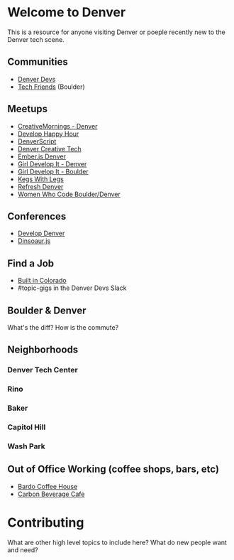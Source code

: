 # Welcome to Denver

This is a resource for anyone visiting Denver or poeple recently new to the Denver tech scene.

## Communities
* [Denver Devs](http://denverdevs.org/)
* [Tech Friends](http://www.gettechfriends.com/) (Boulder)

## Meetups
* [CreativeMornings - Denver](https://creativemornings.com/cities/den)
* [Develop Happy Hour](http://www.meetup.com/Develop-Happy-Hour/)
* [DenverScript](http://www.meetup.com/DenverScript/)
* [Denver Creative Tech](http://www.meetup.com/denver-creative-tech/)
* [Ember.js Denver](http://www.meetup.com/Ember-js-Denver/)
* [Girl Develop It - Denver](https://www.girldevelopit.com/chapters/denver)
* [Girl Develop It - Boulder](https://www.girldevelopit.com/chapters/boulder)
* [Kegs With Legs](http://adclubdenver.com/Kegs-With-Legs)
* [Refresh Denver](http://www.meetup.com/refreshdenver/)
* [Women Who Code Boulder/Denver](http://www.meetup.com/Women-Who-Code-Boulder-Denver/)

## Conferences
* [Develop Denver](https://developdenver.org/)
* [Dinsoaur.js](http://dinosaurjs.org/)

## Find a Job
* [Built in Colorado](http://www.builtincolorado.com/jobs)
* #topic-gigs in the Denver Devs Slack

## Boulder & Denver
What's the diff? How is the commute? 

## Neighborhoods

### Denver Tech Center
### Rino
### Baker
### Capitol Hill
### Wash Park


## Out of Office Working (coffee shops, bars, etc) 
* [Bardo Coffee House](http://www.bardocoffee.com/)
* [Carbon Beverage Cafe](http://www.habitcarbon.com/)

# Contributing
What are other high level topics to include here? What do new people want and need?
